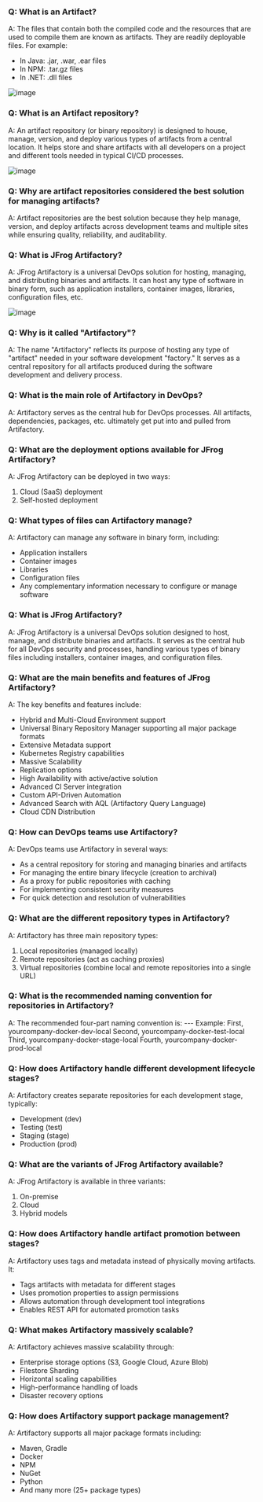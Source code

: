 ### Q: What is an Artifact?
A: The files that contain both the compiled code and the resources that are used to compile them are known as artifacts. They are readily deployable files. For example:
- In Java: .jar, .war, .ear files
- In NPM: .tar.gz files
- In .NET: .dll files

![image](https://github.com/user-attachments/assets/2bd85b69-bf58-4961-8f4b-f5abc901d7ce)


### Q: What is an Artifact repository?
A: An artifact repository (or binary repository) is designed to house, manage, version, and deploy various types of artifacts from a central location. It helps store and share artifacts with all developers on a project and different tools needed in typical CI/CD processes.

![image](https://github.com/user-attachments/assets/20bda40c-450b-4cdf-b373-d49ca78d2666)


### Q: Why are artifact repositories considered the best solution for managing artifacts?
A: Artifact repositories are the best solution because they help manage, version, and deploy artifacts across development teams and multiple sites while ensuring quality, reliability, and auditability.

### Q: What is JFrog Artifactory?
A: JFrog Artifactory is a universal DevOps solution for hosting, managing, and distributing binaries and artifacts. It can host any type of software in binary form, such as application installers, container images, libraries, configuration files, etc.

![image](https://github.com/user-attachments/assets/f3e68678-563d-4d3c-b1dc-802552ce50fe)


### Q: Why is it called "Artifactory"?
A: The name "Artifactory" reflects its purpose of hosting any type of "artifact" needed in your software development "factory." It serves as a central repository for all artifacts produced during the software development and delivery process.

### Q: What is the main role of Artifactory in DevOps?
A: Artifactory serves as the central hub for DevOps processes. All artifacts, dependencies, packages, etc. ultimately get put into and pulled from Artifactory.

### Q: What are the deployment options available for JFrog Artifactory?
A: JFrog Artifactory can be deployed in two ways:
1. Cloud (SaaS) deployment
2. Self-hosted deployment

### Q: What types of files can Artifactory manage?
A: Artifactory can manage any software in binary form, including:
- Application installers
- Container images
- Libraries
- Configuration files
- Any complementary information necessary to configure or manage software


### Q: What is JFrog Artifactory?
A: JFrog Artifactory is a universal DevOps solution designed to host, manage, and distribute binaries and artifacts. It serves as the central hub for all DevOps security and processes, handling various types of binary files including installers, container images, and configuration files.

### Q: What are the main benefits and features of JFrog Artifactory?
A: The key benefits and features include:
- Hybrid and Multi-Cloud Environment support
- Universal Binary Repository Manager supporting all major package formats
- Extensive Metadata support
- Kubernetes Registry capabilities
- Massive Scalability
- Replication options
- High Availability with active/active solution
- Advanced CI Server integration
- Custom API-Driven Automation
- Advanced Search with AQL (Artifactory Query Language)
- Cloud CDN Distribution

### Q: How can DevOps teams use Artifactory?
A: DevOps teams use Artifactory in several ways:
- As a central repository for storing and managing binaries and artifacts
- For managing the entire binary lifecycle (creation to archival)
- As a proxy for public repositories with caching
- For implementing consistent security measures
- For quick detection and resolution of vulnerabilities

### Q: What are the different repository types in Artifactory?
A: Artifactory has three main repository types:
1. Local repositories (managed locally)
2. Remote repositories (act as caching proxies)
3. Virtual repositories (combine local and remote repositories into a single URL)

### Q: What is the recommended naming convention for repositories in Artifactory?
A: The recommended four-part naming convention is:
<team>-<technology>-<maturity>-<locator>
Example:
First, yourcompany-docker-dev-local
Second, yourcompany-docker-test-local
Third, yourcompany-docker-stage-local
Fourth, yourcompany-docker-prod-local

### Q: How does Artifactory handle different development lifecycle stages?
A: Artifactory creates separate repositories for each development stage, typically:
- Development (dev)
- Testing (test)
- Staging (stage)
- Production (prod)

### Q: What are the variants of JFrog Artifactory available?
A: JFrog Artifactory is available in three variants:
1. On-premise
2. Cloud
3. Hybrid models

### Q: How does Artifactory handle artifact promotion between stages?
A: Artifactory uses tags and metadata instead of physically moving artifacts. It:
- Tags artifacts with metadata for different stages
- Uses promotion properties to assign permissions
- Allows automation through development tool integrations
- Enables REST API for automated promotion tasks

### Q: What makes Artifactory massively scalable?
A: Artifactory achieves massive scalability through:
- Enterprise storage options (S3, Google Cloud, Azure Blob)
- Filestore Sharding
- Horizontal scaling capabilities
- High-performance handling of loads
- Disaster recovery options

### Q: How does Artifactory support package management?
A: Artifactory supports all major package formats including:
- Maven, Gradle
- Docker
- NPM
- NuGet
- Python
- And many more (25+ package types)
